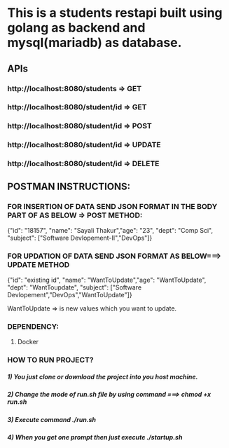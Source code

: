 # This is a students restapi built using golang as backend and mysql(mariadb) as database.

## APIs

### http://localhost:8080/students => GET
### http://localhost:8080/student/id => GET
### http://localhost:8080/student/id => POST
### http://localhost:8080/student/id => UPDATE
### http://localhost:8080/student/id => DELETE


## POSTMAN INSTRUCTIONS:
### FOR INSERTION OF DATA SEND JSON FORMAT IN THE BODY PART OF AS BELOW => POST METHOD:

{"id": "18157", "name": "Sayali Thakur","age": "23", "dept": "Comp Sci", "subject": ["Software Devlopement-II","DevOps"]}

### FOR UPDATION OF DATA SEND JSON FORMAT AS BELOW===> UPDATE METHOD
{"id": "existing id", "name": "WantToUpdate","age": "WantToUpdate", "dept": "WantToupdate", "subject": ["Software Devlopement","DevOps","WantToUpdate"]}

WantToUpdate => is new values which you want to update.


### DEPENDENCY:
1) Docker

### HOW TO RUN PROJECT?
##### 1) You just clone or download the project into you host machine.
##### 2) Change the mode of run.sh file by using command ===> chmod +x run.sh
##### 3) Execute command ./run.sh
##### 4) When you get one prompt then just execute ./startup.sh
